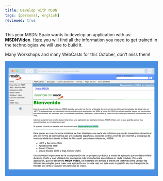 ```yaml
---
title: Develop with MSDN
tags: [personal, english]
reviewed: true
---
```

This year MSDN Spain wants to develop an application with us: **MSDNVideo**. [Here](http://web.archive.org/web/20041031033056/http://www.microsoft.com/spanish/msdn/Spain/eventos/desarrolla/desarrolla.asp) you will find all the information you need to get trained in the technologies we will use to build it.

Many Workshops and many WebCasts for this October, don't miss them!

![Desarrolla con MSDN](/img/desarrollamsdn.jpg)